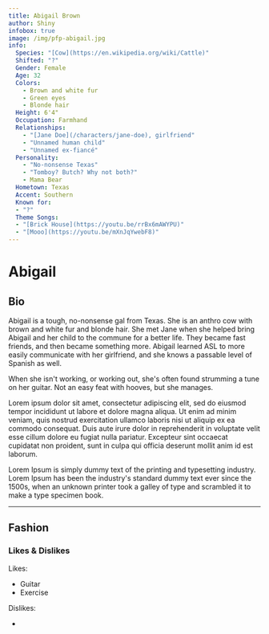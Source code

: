 ```yaml
---
title: Abigail Brown
author: Shiny
infobox: true
image: /img/pfp-abigail.jpg
info:
  Species: "[Cow](https://en.wikipedia.org/wiki/Cattle)"
  Shifted: "?"
  Gender: Female
  Age: 32
  Colors:
    - Brown and white fur
    - Green eyes
    - Blonde hair
  Height: 6'4"
  Occupation: Farmhand
  Relationships:
    - "[Jane Doe](/characters/jane-doe), girlfriend"
    - "Unnamed human child"
    - "Unnamed ex-fiancé"
  Personality:
    - "No-nonsense Texas"
    - "Tomboy? Butch? Why not both?"
    - Mama Bear
  Hometown: Texas
  Accent: Southern
  Known for:
  - "?"
  Theme Songs: 
  - "[Brick House](https://youtu.be/rrBx6mAWYPU)"
  - "[Mooo](https://youtu.be/mXnJqYwebF8)"
---
```


# Abigail

## Bio
Abigail is a tough, no-nonsense gal from Texas. She is an anthro cow with brown and white fur and blonde hair. She met Jane when she helped bring Abigail and her child to the commune for a better life. They became fast friends, and then became something more. Abigail learned ASL to more easily communicate with her girlfriend, and she knows a passable level of Spanish as well.

When she isn't working, or working out, she's often found strumming a tune on her guitar. Not an easy feat with hooves, but she manages.

Lorem ipsum dolor sit amet, consectetur adipiscing elit, sed do eiusmod tempor incididunt ut labore et dolore magna aliqua. Ut enim ad minim veniam, quis nostrud exercitation ullamco laboris nisi ut aliquip ex ea commodo consequat. Duis aute irure dolor in reprehenderit in voluptate velit esse cillum dolore eu fugiat nulla pariatur. Excepteur sint occaecat cupidatat non proident, sunt in culpa qui officia deserunt mollit anim id est laborum.

Lorem Ipsum is simply dummy text of the printing and typesetting industry. Lorem Ipsum has been the industry's standard dummy text ever since the 1500s, when an unknown printer took a galley of type and scrambled it to make a type specimen book.

---

## Fashion


### Likes & Dislikes

Likes:

  * Guitar
  * Exercise
 
  

Dislikes:

  * 
